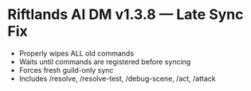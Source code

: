 # Riftlands AI DM v1.3.8 — Late Sync Fix
- Properly wipes ALL old commands
- Waits until commands are registered before syncing
- Forces fresh guild-only sync
- Includes /resolve, /resolve-test, /debug-scene, /act, /attack
